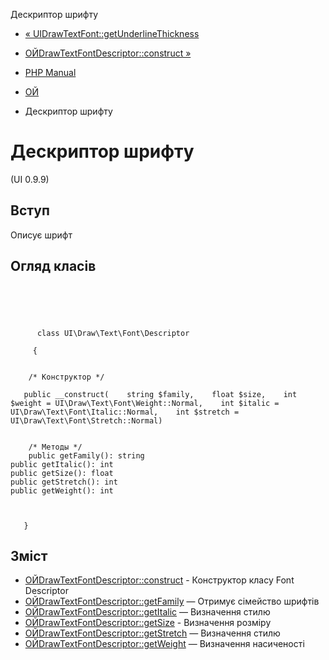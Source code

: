 Дескриптор шрифту

-   [« UIDrawTextFont::getUnderlineThickness](ui-draw-text-font.getunderlinethickness.html)
    
-   [ОЙDrawTextFontDescriptor::construct »](ui-draw-text-font-descriptor.construct.html)
    
-   [PHP Manual](index.html)
    
-   [ОЙ](book.ui.html)
    
-   Дескриптор шрифту
    

# Дескриптор шрифту

(UI 0.9.9)

## Вступ

Описує шрифт

## Огляд класів

```classsynopsis



    
     
      class UI\Draw\Text\Font\Descriptor
     
     {


    /* Конструктор */
    
   public __construct(    string $family,    float $size,    int $weight = UI\Draw\Text\Font\Weight::Normal,    int $italic = UI\Draw\Text\Font\Italic::Normal,    int $stretch = UI\Draw\Text\Font\Stretch::Normal)


    /* Методы */
    public getFamily(): string
public getItalic(): int
public getSize(): float
public getStretch(): int
public getWeight(): int



   }
```

## Зміст

-   [ОЙDrawTextFontDescriptor::construct](ui-draw-text-font-descriptor.construct.html) - Конструктор класу Font Descriptor
-   [ОЙDrawTextFontDescriptor::getFamily](ui-draw-text-font-descriptor.getfamily.html) — Отримує сімейство шрифтів
-   [ОЙDrawTextFontDescriptor::getItalic](ui-draw-text-font-descriptor.getitalic.html) — Визначення стилю
-   [ОЙDrawTextFontDescriptor::getSize](ui-draw-text-font-descriptor.getsize.html) - Визначення розміру
-   [ОЙDrawTextFontDescriptor::getStretch](ui-draw-text-font-descriptor.getstretch.html) — Визначення стилю
-   [ОЙDrawTextFontDescriptor::getWeight](ui-draw-text-font-descriptor.getweight.html) — Визначення насиченості